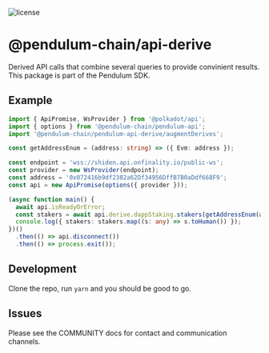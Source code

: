 ![license](https://img.shields.io/badge/License-Apache%202.0-blue?logo=apache&style=flat-square)

# @pendulum-chain/api-derive

Derived API calls that combine several queries to provide convinient results. This package is part of the Pendulum SDK.

## Example

```ts
import { ApiPromise, WsProvider } from '@polkadot/api';
import { options } from '@pendulum-chain/pendulum-api';
import '@pendulum-chain/pendulum-api-derive/augmentDerives';

const getAddressEnum = (address: string) => ({ Evm: address });

const endpoint = 'wss://shiden.api.onfinality.io/public-ws';
const provider = new WsProvider(endpoint);
const address = '0x072416b9df2382a62Df34956DffB7B0aDdf668F9';
const api = new ApiPromise(options({ provider }));

(async function main() {
  await api.isReadyOrError;
  const stakers = await api.derive.dappStaking.stakers(getAddressEnum(address));
  console.log({ stakers: stakers.map((s: any) => s.toHuman()) });
})()
  .then(() => api.disconnect())
  .then(() => process.exit());
```

## Development

Clone the repo, run `yarn` and you should be good to go.

## Issues

Please see the COMMUNITY docs for contact and communication channels.
